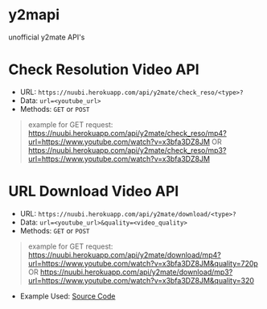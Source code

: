 # y2mapi
unofficial y2mate API's

# Check Resolution Video API
* URL: ```https://nuubi.herokuapp.com/api/y2mate/check_reso/<type>?```
* Data: ```url=<youtube_url>```
* Methods: ```GET``` or ```POST```
> example for GET request: https://nuubi.herokuapp.com/api/y2mate/check_reso/mp4?url=https://www.youtube.com/watch?v=x3bfa3DZ8JM OR https://nuubi.herokuapp.com/api/y2mate/check_reso/mp3?url=https://www.youtube.com/watch?v=x3bfa3DZ8JM

# URL Download Video API
* URL: ```https://nuubi.herokuapp.com/api/y2mate/download/<type>?```
* Data: ```url=<youtube_url>&quality=<video_quality>```
* Methods: ```GET``` or ```POST```
> example for GET request: https://nuubi.herokuapp.com/api/y2mate/download/mp4?url=https://www.youtube.com/watch?v=x3bfa3DZ8JM&quality=720p OR https://nuubi.herokuapp.com/api/y2mate/download/mp3?url=https://www.youtube.com/watch?v=x3bfa3DZ8JM&quality=320

* Example Used: <a href="https://github.com/KANG-NEWBIE/y2mapi/blob/master/y2mate-dl.py">Source Code</a>
